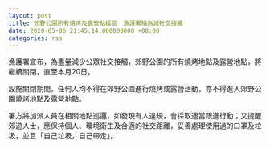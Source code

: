 ```yaml
---
layout: post
title: 郊野公園所有燒烤及露營點續關　漁護署稱為減社交接觸
date: 2020-05-06 21:45:14.000000000 +08:00
categories: rss
---
```


漁護署宣布，為盡量減少公眾社交接觸，郊野公園的所有燒烤地點及露營地點，將繼續關閉，直至本月20日。

設施關閉期間，任何人均不得在郊野公園進行燒烤或露營活動，亦不得進入郊野公園燒烤地點及露營地點。

署方將加派人員在相關地點巡邏，如發現有人違規，會採取適當跟進行動；又提醒郊遊人士，應保持個人、環境衛生及合適的社交距離，妥善處理使用過的口罩及垃圾，並且「自己垃圾，自己帶走」。
